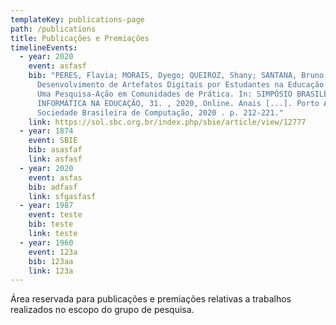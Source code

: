 ```yaml
---
templateKey: publications-page
path: /publications
title: Publicações e Premiações
timelineEvents:
  - year: 2020
    event: asfasf
    bib: "PERES, Flavia; MORAIS, Dyego; QUEIROZ, Shany; SANTANA, Bruno.
      Desenvolvimento de Artefatos Digitais por Estudantes na Educação do Campo:
      Uma Pesquisa-Ação em Comunidades de Prática. In: SIMPÓSIO BRASILEIRO DE
      INFORMÁTICA NA EDUCAÇÃO, 31. , 2020, Online. Anais [...]. Porto Alegre:
      Sociedade Brasileira de Computação, 2020 . p. 212-221."
    link: https://sol.sbc.org.br/index.php/sbie/article/view/12777
  - year: 1874
    event: SBIE
    bib: asasfaf
    link: asfasf
  - year: 2020
    event: asfas
    bib: adfasf
    link: sfgasfasf
  - year: 1987
    event: teste
    bib: teste
    link: teste
  - year: 1960
    event: 123a
    bib: 123aa
    link: 123a
---
```

Área reservada para publicações e premiações relativas a trabalhos realizados no escopo do grupo de pesquisa.
